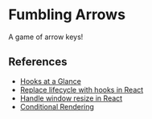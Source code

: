 # Fumbling Arrows

A game of arrow keys!

## References

* [Hooks at a Glance](https://reactjs.org/docs/hooks-overview.html)
* [Replace lifecycle with hooks in React](https://dev.to/trentyang/replace-lifecycle-with-hooks-in-react-3d4n)
* [Handle window resize in React](https://www.hawatel.com/blog/handle-window-resize-in-react/)
* [Conditional Rendering](https://www.robinwieruch.de/conditional-rendering-react/)
